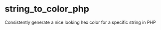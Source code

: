 string_to_color_php
===================

Consistently generate a nice looking hex color for a specific string in PHP
